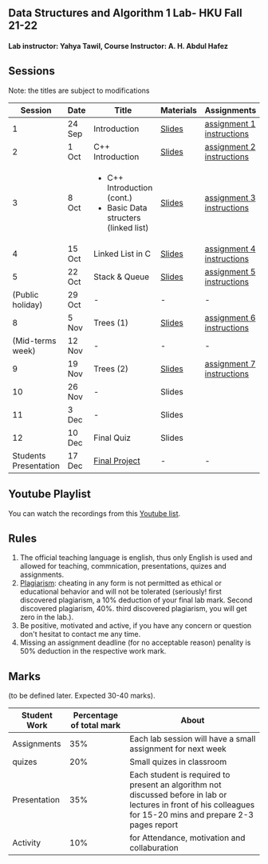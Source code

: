 ## Data Structures and Algorithm 1 Lab- HKU Fall 21-22 
#### Lab instructor: Yahya Tawil, Course Instructor: A. H. Abdul Hafez 

## Sessions 

Note: the titles are subject to modifications 

| Session  | Date | Title | Materials | Assignments |
| ------------- | ------------- | ------------- | ------------- | ------------- |
| 1  | 24 Sep  | Introduction  | [Slides](slides/lab1)  | [assignment 1 instructions](https://github.com/yahyatawil/HKU-21-22-Data-Structures-Algorithm/wiki/Assignment-1-(introduction)) |
| 2  | 1 Oct  | C++ Introduction  | [Slides](slides/lab2)  | [assignment 2 instructions](https://github.com/yahyatawil/HKU-21-22-Data-Structures-Algorithm/wiki/Assignment-2-(CPP-introduction))  |
| 3  | 8 Oct  | <ul><li>C++ Introduction (cont.)</li><li>Basic Data structers (linked list)</il>  | [Slides](slides/lab3)  | [assignment 3 instructions](https://github.com/yahyatawil/HKU-21-22-Data-Structures-Algorithm/wiki/Assignment-3-(linked-list))  |
| 4  | 15 Oct  | Linked List in C | [Slides](slides/lab4)  |  [assignment 4 instructions](https://github.com/yahyatawil/HKU-21-22-Data-Structures-Algorithm/wiki/Assignment-4-(linked-list-2))  |
| 5  | 22 Oct  | Stack & Queue  | [Slides](slides/lab5)  |  [assignment 5 instructions](https://github.com/yahyatawil/HKU-21-22-Data-Structures-Algorithm/wiki/Assignment-5-(stack-and-heap)) |
| (Public holiday)  | 29 Oct   | -  | -  | -  |
| 8  | 5 Nov  | Trees (1)  | [Slides](slides/lab6)  | [assignment 6 instructions](https://github.com/yahyatawil/HKU-21-22-Data-Structures-Algorithm/wiki/Assignment-6-(trees-1))  |
| (Mid-terms week)  | 12 Nov  |  - |  - |  - |
| 9  | 19 Nov  |  Trees (2) |  [Slides](slides/lab7) |  [assignment 7 instructions](https://github.com/yahyatawil/HKU-21-22-Data-Structures-Algorithm/wiki/Assignment-7-(trees-2)) |
| 10  | 26 Nov  | -  | Slides  |   |
| 11  | 3 Dec  | -  | Slides  |   |
| 12  | 10 Dec  | Final Quiz  | Slides  |    |
| Students Presentation  | 17 Dec  | [Final Project](https://github.com/yahyatawil/HKU-21-22-Data-Structures-Algorithm/wiki/Final_project) | -  | -  |

## Youtube Playlist
You can watch the recordings from this [Youtube list](https://www.youtube.com/playlist?list=PL9NrMb_W_ROFhXdNJepfl0jvU8dTaPfGk).

## Rules

1. The official teaching language is english, thus only English is used and allowed for teaching, commnication, presentations, quizes and assignments.
2. [Plagiarism](https://www.hcii.cmu.edu/academics/plagiarism-policy): cheating in any form is not permitted as ethical or educational behavior and will not be tolerated (seriously! first discovered plagiarism, a 10% deduction of your final lab mark. Second discovered plagiarism, 40%. third discovered plagiarism, you will get zero in the lab.). 
3. Be positive, motivated and active, if you have any concern or question don't hesitat to contact me any time. 
4. Missing an assignment deadline (for no acceptable reason) penality is 50% deduction in the respective work mark. 

## Marks

(to be defined later. Expected 30-40 marks).

| Student Work  | Percentage of total mark | About |
| ------------- | ------------- | -------------  |
|Assignments |35%|Each lab session will have a small assignment for next week|
|quizes|20%|Small quizes in classroom|
|Presentation|35%|Each student is required to present an algorithm not discussed before in lab or lectures in front of his colleagues for 15-20 mins and prepare 2-3 pages report|
|Activity|10%|for Attendance, motivation and collaburation|
